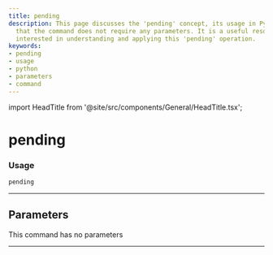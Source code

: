 ```yaml
---
title: pending
description: This page discusses the 'pending' concept, its usage in Python, and emphasizes
  that the command does not require any parameters. It is a useful resource for those
  interested in understanding and applying this 'pending' operation.
keywords:
- pending
- usage
- python
- parameters
- command
---
```


import HeadTitle from '@site/src/components/General/HeadTitle.tsx';

<HeadTitle title="pending - Degiro - Brokers - Portfolio - Reference | OpenBB Terminal Docs" />

# pending



### Usage

```python
pending
```

---

## Parameters

This command has no parameters


---
